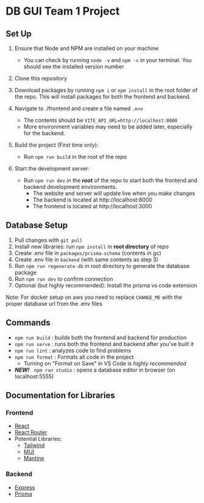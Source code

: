 # DB GUI Team 1 Project

## Set Up
1. Ensure that Node and NPM are installed on your machine
    * You can check by running `node -v` and `npm -v` in your terminal. You should see the installed version number
2. Clone this repository
3. Download packages by running `npm i` or `npm install` in the root folder of the repo. This will install packages for both the frontend and backend.
4. Navigate to ./frontend and create a file named `.env`
    * The contents should be 
    ```VITE_API_URL=http://localhost:8000```
    * More environment variables may need to be added later, especially for the backend.


5. Build the project (First time only):
   * Run `npm run build` in the root of the repo
    
6. Start the development server: 
    * Run `npm run dev` in the ***root*** of the repo to start both the frontend and backend development environments.
      * The website and server will update live when you make changes
      * The backend is located at http://localhost:8000
      * The frontend is located at http://localhost:3000

## Database Setup
1. Pull changes with `git pull`
2. Install new libraries: run `npm install`  in **root directory** of repo
3. Create .env file in `packages/prisma-schema` (contents in gc)
4. Create .env file in `backend` (with same contents as step 3)
5. Run `npm run regenerate-db` in root directory to generate the database package
6. Run `npm run dev` to confirm connection
7. Optional (but highly recommended): Install the prisma vs code extension

Note: For docker setup on aws you need to replace `CHANGE_ME` with the proper database url from the .env files


## Commands
* `npm run build` : builds both the frontend and backend for production
* `npm run serve` : runs both the frontend and backend after you've built it
* `npm run lint` : analyzes code to find problems
* `npm run format` : Formats all code in the project
    * Turning on "Format on Save" in VS Code is *highly recommended*
* ***NEW!***  &nbsp;  `npm run studio` : opens a database editor in browser (on localhost:5555)

## Documentation for Libraries
### Frontend
* [React](https://beta.reactjs.org/)
* [React Router](https://reactrouter.com/en/main)
* Potential Libraries: 
    * [Tailwind](https://tailwindcss.com/docs/utility-first)
    * [MUI](https://mui.com/material-ui/getting-started/overview/)
    * [Mantine](https://mantine.dev/pages/getting-started/)

### Backend
* [Express](https://expressjs.com/en/guide/routing.html)
* [Prisma](https://www.prisma.io/docs/concepts/components/prisma-client)
